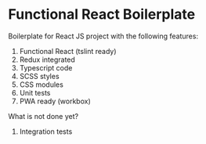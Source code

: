 # Functional React Boilerplate

Boilerplate for React JS project with the following features:

1. Functional React (tslint ready)
2. Redux integrated
3. Typescript code
4. SCSS styles
5. CSS modules
6. Unit tests
7. PWA ready (workbox)

What is not done yet?

1. Integration tests
